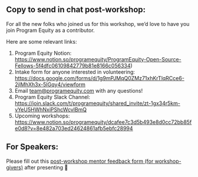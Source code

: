 ## Copy to send in chat post-workshop:

For all the new folks who joined us for this workshop, we’d love to have you join Program Equity as a contributor. 

Here are some relevant links:
1. Program Equity Notion: https://www.notion.so/programequity/ProgramEquity-Open-Source-Fellows-5f4dfc06109842779b81e8166c056334)
2. Intake form for anyone interested in volunteering: https://docs.google.com/forms/d/1g9mPJMqQ0ZMz71xhKrTlqRCce6-2jlMhXh3x-5IGqy4/viewform
3. Email [team@programequity.com](mailto:team@programequity.com) with any questions!
4. Program Equity Slack Channel: https://join.slack.com/t/programequity/shared_invite/zt-1gx34r5km-vYeU5HWhNxiPShcWcvlBmQ
5. Upcoming workshops: https://www.notion.so/programequity/dcafee7c3d5b493e8d0cc72bb85fe0d8?v=8e482a703ed24624861afb5ebfc28994

## For Speakers:
Please fill out this [post-workshop mentor feedback form (for workshop-givers)](https://docs.google.com/forms/d/e/1FAIpQLSdBFNLjA4xwSgo4R3pynsLtauspGSeUtAS3Q7VxydfAUFFqhg/viewform) after presenting :pray:
